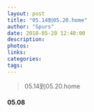 ```yaml
---
layout: post
title: "05.14到05.20.home"
author: "Spurs"
date: 2018-05-20 12:40:00
description:
photos:
links:
categories:
tags:
---
```


> 05.14到05.20.home
>

<!-- more -->

#### 05.08

